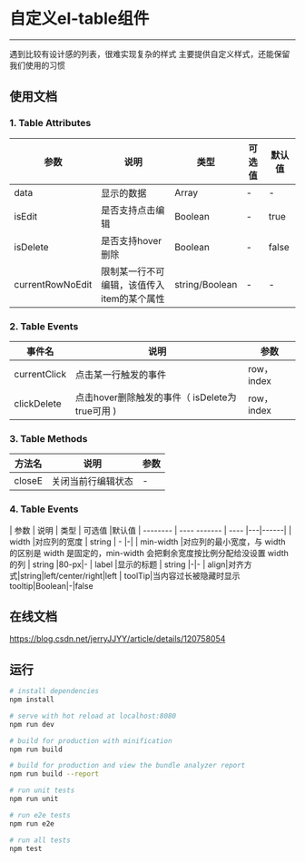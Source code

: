 # 自定义el-table组件
------

遇到比较有设计感的列表，<el-table>很难实现复杂的样式
主要提供自定义样式，还能保留我们使用<el-table>的习惯

## 使用文档
### 1. Table Attributes
| 参数            | 说明       |  类型   | 可选值  |默认值
| --------        | ----      | ----  |---|------|
| data            |显示的数据 | Array   | -       |-|
| isEdit          |是否支持点击编辑  |   Boolean   |-|true
| isDelete        |是否支持hover删除    |  Boolean  |-|false
| currentRowNoEdit|限制某一行不可编辑，该值传入item的某个属性|string/Boolean|-|-

### 2. Table Events
| 事件名       | 说明              |  参数
| --------     | -----             | ----  |
| currentClick | 点击某一行触发的事件 | row，index
| clickDelete  | 点击hover删除触发的事件（ isDelete为true可用 )|row，index  |-|true

### 3. Table Methods
| 方法名       | 说明              |  参数
| --------     | -----             | ----  |
| closeE | 关闭当前行编辑状态 |-

### 4. Table Events
| 参数     | 说明       |  类型   | 可选值  |默认值
| --------        | ---- -------     | ----  |---|------|
| width            |对应列的宽度 | string   | -       |-|
| min-width          |对应列的最小宽度，与 width 的区别是 width 是固定的，min-width 会把剩余宽度按比例分配给没设置 width 的列  |   string   |80-px|-
| label        |显示的标题   |  string  |-|-
| align|对齐方式|string|left/center/right|left
| toolTip|当内容过长被隐藏时显示 tooltip|Boolean|-|false

## 在线文档
https://blog.csdn.net/jerryJJYY/article/details/120758054

## 运行

``` bash
# install dependencies
npm install

# serve with hot reload at localhost:8080
npm run dev

# build for production with minification
npm run build

# build for production and view the bundle analyzer report
npm run build --report

# run unit tests
npm run unit

# run e2e tests
npm run e2e

# run all tests
npm test
```
